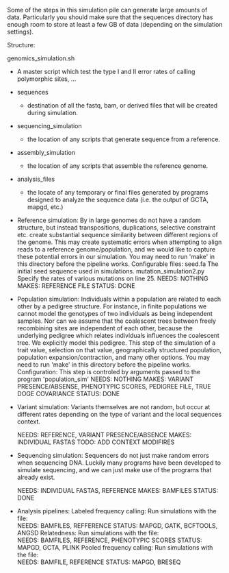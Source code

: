 Some of the steps in this simulation pile can generate large amounts of data. Particularly you should make sure that the sequences directory has enough room to store at least a few GB of data (depending on the simulation settings).

Structure:

genomics\_simulation.sh
* A master script which test the type I and II error rates of calling polymorphic sites, ...

* sequences
  * destination of all the fastq, bam, or derived files that will be created during simulation.
* sequencing\_simulation
  * the location of any scripts that generate sequence from a reference.
* assembly\_simulation
  * the location of any scripts that assemble the reference genome.
* analysis\_files
  * the locate of any temporary or final files generated by programs designed to analyze the sequence data (i.e. the output of GCTA, mapgd, etc.) 


* Reference simulation: By in large genomes do not have a random structure, but instead transpositions, duplications, selective constraint etc. create substantial sequence similarity between different regions of  the genome. This may create systematic errors when attempting to align reads to a reference genome/population, and we would like to capture these potential errors in our simulation. You may need to run 'make' in this directory before the pipeline works.
	Configurable files:
		seed.fa
			The initial seed sequence used in simulations.
		mutation\_simulation2.py 
			Specify the rates of various mutations on line 25.
	NEEDS: NOTHING
	MAKES: REFERENCE FILE
	STATUS: DONE

* Population simulation: Individuals within a population are related to each other by a pedigree structure. For instance, in finite populations we cannot model the genotypes of two individuals as being independent samples. Nor can we assume that the coalescent trees between freely recombining sites are independent of each other, because the underlying pedigree which relates individuals influences the coalescent tree. We explicitly model this pedigree. This step of the simulation of a trait value, selection on that value, geographically structured population, population expansion/contraction, and many other options. You may need to run 'make' in this directory before the pipeline works. 
	Configuration:
		This step is controled by arguments passed to the program 'population_sim'
	NEEDS: NOTHING
	MAKES: VARIANT PRESENCE/ABSENSE, PHENOTYPIC SCORES, PEDIGREE FILE, TRUE DOGE COVARIANCE 
	STATUS: DONE

* Variant simulation: Variants themselves are not random, but occur at different rates depending on the type of variant and the local sequences context. 

	NEEDS: REFERENCE, VARIANT PRESENCE/ABSENCE
	MAKES: INDIVIDUAL FASTAS
	TODO: ADD CONTEXT MODIFIRES

* Sequencing simulation: Sequencers do not just make random errors when sequencing DNA. Luckily many programs have been developed to simulate sequencing, and we can just make use of the programs that already exist.

	NEEDS: INDIVIDUAL FASTAS, REFERENCE
	MAKES: BAMFILES
	STATUS: DONE

* Analysis pipelines:
	Labeled frequency calling:
		Run simulations with the file:	
		NEEDS: BAMFILES, REFFERENCE
		STATUS: MAPGD, GATK, BCFTOOLS, ANGSD
	Relatedness:
		Run simulations with the file:	
		NEEDS: BAMFILES, REFERENCE, PHENOTYPIC SCORES
		STATUS: MAPGD, GCTA, PLINK
	Pooled frequency calling:
		Run simulations with the file:	
		NEEDS: BAMFILE, REFERENCE
		STATUS: MAPGD, BRESEQ
